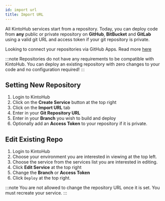 ```yaml
---
id: import url
title: Import URL
---
```


All KintoHub services start from a repository.
Today, you can deploy code from **any** public or private repository on **GitHub**, **BitBucket** and **GitLab** using a valid git URL and access token if your git repository is private.

Looking to connect your repositories via GitHub Apps. Read more [here](/repository/repository-github-apps.md#import-repository)

:::note
Repositories do not have any requirements to be compatible with KintoHub. You can deploy an existing repository with zero changes to your code and no configuration required!
:::

## Setting New Repository

1. Login to KintoHub
2. Click on the **Create Service** button at the top right
3. Click on the **Import URL** tab
4. Enter in your **Git Repository URL**
5. Enter in your **Branch** you wish to build and deploy
6. Optionally add an **Access Token** to your repository if it is private.

## Edit Existing Repo

1. Login to KintoHub
2. Choose your environment you are interested in viewing at the top left.
3. Choose the service from the services list you are interested in editing.
4. Click **Edit Service** at the top right
5. Change the **Branch** or **Access Token**
6. Click `Deploy` at the top right.

:::note
You are not allowed to change the repository URL once it is set. You must recreate your service.
:::
